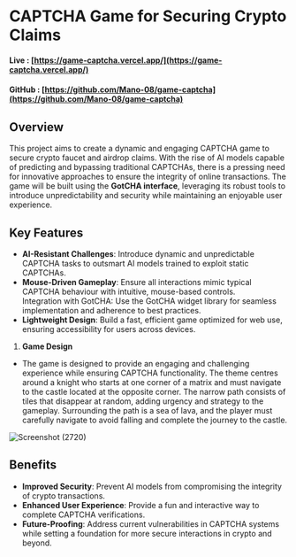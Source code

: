 # CAPTCHA Game for Securing Crypto Claims

#### Live : [https://game-captcha.vercel.app/](https://game-captcha.vercel.app/)
#### GitHub : [https://github.com/Mano-08/game-captcha](https://github.com/Mano-08/game-captcha)



## Overview
This project aims to create a dynamic and engaging CAPTCHA game to secure crypto faucet and airdrop claims. With the rise of AI models capable of predicting and bypassing traditional CAPTCHAs, there is a pressing need for innovative approaches to ensure the integrity of online transactions. The game will be built using the **GotCHA interface**, leveraging its robust tools to introduce unpredictability and security while maintaining an enjoyable user experience.

## Key Features
- **AI-Resistant Challenges**: Introduce dynamic and unpredictable CAPTCHA tasks to outsmart AI models trained to exploit static CAPTCHAs.  
- **Mouse-Driven Gameplay**: Ensure all interactions mimic typical CAPTCHA behaviour with intuitive, mouse-based controls.  
Integration with GotCHA: Use the GotCHA widget library for seamless implementation and adherence to best practices.  
- **Lightweight Design**: Build a fast, efficient game optimized for web use, ensuring accessibility for users across devices.  

1. **Game Design**  
- The game is designed to provide an engaging and challenging experience while ensuring CAPTCHA functionality. The theme centres around a knight who starts at one corner of a matrix and must navigate to the castle located at the opposite corner. The narrow path consists of tiles that disappear at random, adding urgency and strategy to the gameplay. Surrounding the path is a sea of lava, and the player must carefully navigate to avoid falling and complete the journey to the castle.


![Screenshot (2720)](https://github.com/user-attachments/assets/349ffabd-e44a-4b74-97dd-5d88375a8ffe)


## Benefits
- **Improved Security**: Prevent AI models from compromising the integrity of crypto transactions.  
- **Enhanced User Experience**: Provide a fun and interactive way to complete CAPTCHA verifications.  
- **Future-Proofing**: Address current vulnerabilities in CAPTCHA systems while setting a foundation for more secure interactions in crypto and beyond.
